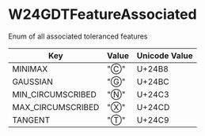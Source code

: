 # W24GDTFeatureAssociated
Enum of all associated toleranced features

| Key                           | Value     | Unicode Value  | 
|-------------------------------|-----------|----------------|
| MINIMAX                       | "Ⓒ"      | U+24B8         |
| GAUSSIAN                      | "Ⓖ"      | U+24BC         |
| MIN_CIRCUMSCRIBED             | "Ⓝ"      | U+24C3         |
| MAX_CIRCUMSCRIBED             | "Ⓧ"      | U+24CD         |
| TANGENT                       | "Ⓣ"      | U+24C9         |